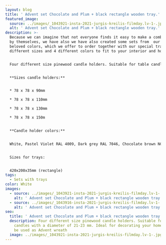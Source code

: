```yaml
---
layout: blog
title: ' Advent set Chocolate and Plum + black rectangle wooden tray.'
featured_image:
  source: ../images/_1043921-insta-2021-jurgis-kreilis-filmday.lv-1-.jpg
  alt: ' Advent set Chocolate and Plum + black rectangle wooden tray.'
description: >-
  Because we can imagine that not everyone finds it easy to make a combination
  by themselves, we have also we have also created some sets from  our clients
  beloved colors, which we offer to order together with our special trays in 2
  different sizes and 4 different colors to fit to your interior and home mood.


  Four different size pinewood candle holders. Suitable for table candles with a diameter of 21-23 mm. Ideal for decorating your home, could be used as Advent wreath.


  **Sizes candle holders:**


  * 78 x 78 x 90mm

  * 78 x 78 x 110mm

  * 78 x 78 x 130mm

  * 78 x 78 x 150m


  **Candle holder colors:**


  White, Pastel Violet RAL 4009, Dark grey RAL 7046, Chocolate brown NCS 7005-Y80R


  Sizes for trays:


  420x200x35mm (rectangle)
tags:
  - Sets with trays
color: White
images:
  - source: ../images/_1043921-insta-2021-jurgis-kreilis-filmday.lv-1-.jpg
    alt: ' Advent set Chocolate and Plum + black rectangle wooden tray.'
  - source: ../images/_1043916-insta-2021-jurgis-kreilis-filmday.lv-1-.jpg
    alt: ' Advent set Chocolate and Plum + black rectangle wooden tray.'
seo:
  title: ' Advent set Chocolate and Plum + black rectangle wooden tray.'
  description: Four different size pinewood candle holders. Suitable for table
    candles with a diameter of 21-23 mm. Ideal for decorating your home, could
    be used as Advent wreath
  image: ../images/_1043921-insta-2021-jurgis-kreilis-filmday.lv-1-.jpg
---
```

